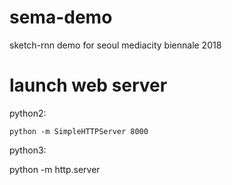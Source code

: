 # sema-demo

sketch-rnn demo for seoul mediacity biennale 2018

# launch web server

python2:

`python -m SimpleHTTPServer 8000`

python3:

python -m http.server
